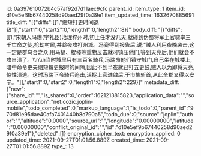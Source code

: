 id: 0a397610072b4c57af92d7d11aec9cfc
parent_id: 
item_type: 1
item_id: d10e5ef9b67440258d90aed29f0a39e1
item_updated_time: 1632670885691
title_diff: "[{\"diffs\":[[1,\"缩短打更时间退敌\"]],\"start1\":0,\"start2\":0,\"length1\":0,\"length2\":8}]"
body_diff: "[{\"diffs\":[[1,\"宋朝人冯瓒(字礼臣)治理梓州时,初上任才没几天,就碰到伪蜀将军上官啸率三千亡命之徒,抢劫村民,并趁夜攻打州城。冯瓷得到报告后,说:“贼人利用夜晚袭击,这一定是群乌合之众,用马檛、棍棒等重物反击就可镇压他们,等到天亮后,他们就会不攻自溃了。\\\n\\\n当时城里只有三百名骑兵,冯瑞命他们镇守城门,自己坐在城楼上,暗中命令更夫缩短每更报时的间隔,因此不到半夜就已打五更鼓,贼人以为即将天亮,惊性溃逃。这时冯瑞下令骑兵追击,活捉上官进啟后,于市集斩首,从此全郡又得以安宁。\"]],\"start1\":0,\"start2\":0,\"length1\":0,\"length2\":229}]"
metadata_diff: {"new":{"share_id":"","is_shared":0,"order":1621213815823,"application_data":"","source_application":"net.cozic.joplin-mobile","todo_completed":0,"markup_language":1,"is_todo":0,"parent_id":"970d81e95dae40afa7401440b8c790a5","todo_due":0,"source":"joplin","author":"","altitude":"0.0000","source_url":"","longitude":"0.00000000","latitude":"0.00000000","conflict_original_id":"","id":"d10e5ef9b67440258d90aed29f0a39e1"},"deleted":[]}
encryption_cipher_text: 
encryption_applied: 0
updated_time: 2021-09-27T01:01:56.889Z
created_time: 2021-09-27T01:01:56.889Z
type_: 13